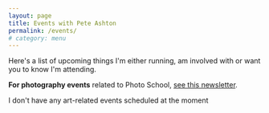 ```yaml
---
layout: page
title: Events with Pete Ashton
permalink: /events/
# category: menu
---
```


Here's a list of upcoming things I'm either running, am involved with or want you to know I'm attending.

**For photography events** related to Photo School, [see this newsletter](https://us2.campaign-archive.com/?u=7831fcef470b0e8f86ec0af40&id=7363a50d3d).

I don't have any art-related events scheduled at the moment